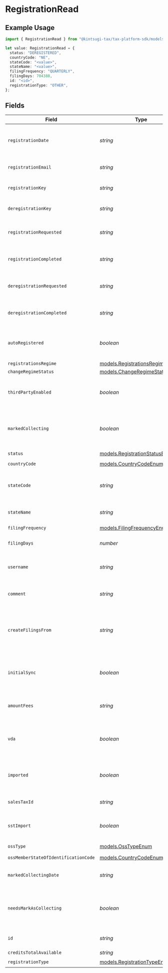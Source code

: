 # RegistrationRead

## Example Usage

```typescript
import { RegistrationRead } from "@kintsugi-tax/tax-platform-sdk/models";

let value: RegistrationRead = {
  status: "DEREGISTERED",
  countryCode: "NE",
  stateCode: "<value>",
  stateName: "<value>",
  filingFrequency: "QUARTERLY",
  filingDays: 704388,
  id: "<id>",
  registrationType: "OTHER",
};
```

## Fields

| Field                                                                             | Type                                                                              | Required                                                                          | Description                                                                       |
| --------------------------------------------------------------------------------- | --------------------------------------------------------------------------------- | --------------------------------------------------------------------------------- | --------------------------------------------------------------------------------- |
| `registrationDate`                                                                | *string*                                                                          | :heavy_minus_sign:                                                                | The date when the registration was created. Format: YYYY-MM-DD.                   |
| `registrationEmail`                                                               | *string*                                                                          | :heavy_minus_sign:                                                                | Email address associated with the registration.                                   |
| `registrationKey`                                                                 | *string*                                                                          | :heavy_minus_sign:                                                                | A unique key assigned to the registration.                                        |
| `deregistrationKey`                                                               | *string*                                                                          | :heavy_minus_sign:                                                                | A unique key assigned for deregistration.                                         |
| `registrationRequested`                                                           | *string*                                                                          | :heavy_minus_sign:                                                                | Timestamp when the registration was requested.                                    |
| `registrationCompleted`                                                           | *string*                                                                          | :heavy_minus_sign:                                                                | Timestamp when the registration was completed.                                    |
| `deregistrationRequested`                                                         | *string*                                                                          | :heavy_minus_sign:                                                                | Timestamp when deregistration was requested.                                      |
| `deregistrationCompleted`                                                         | *string*                                                                          | :heavy_minus_sign:                                                                | Timestamp when the deregistration was completed.                                  |
| `autoRegistered`                                                                  | *boolean*                                                                         | :heavy_minus_sign:                                                                | Indicates whether the registration was completed automatically.                   |
| `registrationsRegime`                                                             | [models.RegistrationsRegimeEnum](../models/registrationsregimeenum.md)            | :heavy_minus_sign:                                                                | N/A                                                                               |
| `changeRegimeStatus`                                                              | [models.ChangeRegimeStatusEnum](../models/changeregimestatusenum.md)              | :heavy_minus_sign:                                                                | N/A                                                                               |
| `thirdPartyEnabled`                                                               | *boolean*                                                                         | :heavy_minus_sign:                                                                | Indicates whether third-party access is enabled for this registration.            |
| `markedCollecting`                                                                | *boolean*                                                                         | :heavy_minus_sign:                                                                | Indicates whether the  registration is marked as collecting in shopify            |
| `status`                                                                          | [models.RegistrationStatusEnum](../models/registrationstatusenum.md)              | :heavy_check_mark:                                                                | N/A                                                                               |
| `countryCode`                                                                     | [models.CountryCodeEnum](../models/countrycodeenum.md)                            | :heavy_check_mark:                                                                | N/A                                                                               |
| `stateCode`                                                                       | *string*                                                                          | :heavy_check_mark:                                                                | The state/province code where the registration applies.                           |
| `stateName`                                                                       | *string*                                                                          | :heavy_check_mark:                                                                | The name of the state/province.                                                   |
| `filingFrequency`                                                                 | [models.FilingFrequencyEnum](../models/filingfrequencyenum.md)                    | :heavy_check_mark:                                                                | N/A                                                                               |
| `filingDays`                                                                      | *number*                                                                          | :heavy_check_mark:                                                                | The number of days before the filing deadline.                                    |
| `username`                                                                        | *string*                                                                          | :heavy_minus_sign:                                                                | Username for accessing tax registration details.                                  |
| `comment`                                                                         | *string*                                                                          | :heavy_minus_sign:                                                                | Additional comments related to the registration.                                  |
| `createFilingsFrom`                                                               | *string*                                                                          | :heavy_minus_sign:                                                                | The date from which filings should be created.<br/>        should start (YYYY-MM-DD). |
| `initialSync`                                                                     | *boolean*                                                                         | :heavy_minus_sign:                                                                | Indicates whether an initial synchronization should be performed.                 |
| `amountFees`                                                                      | *string*                                                                          | :heavy_minus_sign:                                                                | The amount of fees associated with the registration.                              |
| `vda`                                                                             | *boolean*                                                                         | :heavy_minus_sign:                                                                | Indicates whether a Voluntary Disclosure Agreement (VDA) applies.                 |
| `imported`                                                                        | *boolean*                                                                         | :heavy_minus_sign:                                                                | Whether the registration was imported from another system.                        |
| `salesTaxId`                                                                      | *string*                                                                          | :heavy_minus_sign:                                                                | The sales tax ID associated with the registration.                                |
| `sstImport`                                                                       | *boolean*                                                                         | :heavy_minus_sign:                                                                | Indicates whether the registration is an SST Import.                              |
| `ossType`                                                                         | [models.OssTypeEnum](../models/osstypeenum.md)                                    | :heavy_minus_sign:                                                                | Type of OSS registration.                                                         |
| `ossMemberStateOfIdentificationCode`                                              | [models.CountryCodeEnum](../models/countrycodeenum.md)                            | :heavy_minus_sign:                                                                | N/A                                                                               |
| `markedCollectingDate`                                                            | *string*                                                                          | :heavy_minus_sign:                                                                | The date when the registration was marked as collecting.                          |
| `needsMarkAsCollecting`                                                           | *boolean*                                                                         | :heavy_minus_sign:                                                                | Indicates whether the registration needs to be marked as collecting.              |
| `id`                                                                              | *string*                                                                          | :heavy_check_mark:                                                                | The unique identifier for the registration.                                       |
| `creditsTotalAvailable`                                                           | *string*                                                                          | :heavy_minus_sign:                                                                | N/A                                                                               |
| `registrationType`                                                                | [models.RegistrationTypeEnum](../models/registrationtypeenum.md)                  | :heavy_check_mark:                                                                | N/A                                                                               |